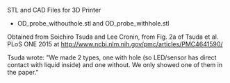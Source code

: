 STL and CAD Files for 3D Printer

* OD_probe_withouthole.stl and OD_probe_withhole.stl

Obtained from Soichiro Tsuda and Lee Cronin, from Fig. 2a of 
Tsuda et al. PLoS ONE 2015 at http://www.ncbi.nlm.nih.gov/pmc/articles/PMC4641590/

Tsuda wrote: "We made 2 types, one with hole (so LED/sensor has direct contact 
with liquid inside) and one without. We only showed one of them in the
paper."
